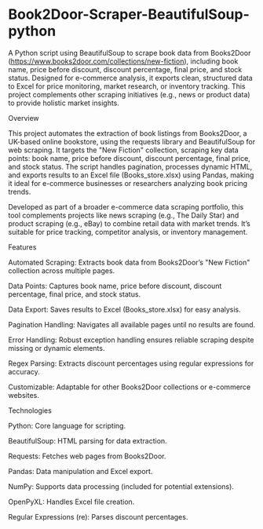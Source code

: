 # Book2Door-Scraper-BeautifulSoup-python

A Python script using BeautifulSoup to scrape book data from Books2Door (https://www.books2door.com/collections/new-fiction), including book name, price before discount, discount percentage, final price, and stock status. Designed for e-commerce analysis, it exports clean, structured data to Excel for price monitoring, market research, or inventory tracking. This project complements other scraping initiatives (e.g., news or product data) to provide holistic market insights.

Overview

This project automates the extraction of book listings from Books2Door, a UK-based online bookstore, using the requests library and BeautifulSoup for web scraping. It targets the "New Fiction" collection, scraping key data points: book name, price before discount, discount percentage, final price, and stock status. The script handles pagination, processes dynamic HTML, and exports results to an Excel file (Books_store.xlsx) using Pandas, making it ideal for e-commerce businesses or researchers analyzing book pricing trends.

Developed as part of a broader e-commerce data scraping portfolio, this tool complements projects like news scraping (e.g., The Daily Star) and product scraping (e.g., eBay) to combine retail data with market trends. It’s suitable for price tracking, competitor analysis, or inventory management.

Features

Automated Scraping: Extracts book data from Books2Door’s "New Fiction" collection across multiple pages.

Data Points: Captures book name, price before discount, discount percentage, final price, and stock status.

Data Export: Saves results to Excel (Books_store.xlsx) for easy analysis.

Pagination Handling: Navigates all available pages until no results are found.

Error Handling: Robust exception handling ensures reliable scraping despite missing or dynamic elements.

Regex Parsing: Extracts discount percentages using regular expressions for accuracy.

Customizable: Adaptable for other Books2Door collections or e-commerce websites.

Technologies

Python: Core language for scripting.

BeautifulSoup: HTML parsing for data extraction.

Requests: Fetches web pages from Books2Door.

Pandas: Data manipulation and Excel export.

NumPy: Supports data processing (included for potential extensions).

OpenPyXL: Handles Excel file creation.

Regular Expressions (re): Parses discount percentages.
